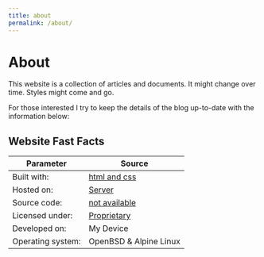 ```yaml
---
title: about
permalink: /about/
---
```


# About

This website is a collection of articles and documents. It might change over time. Styles might come and go.

For those interested I try to keep the details of the blog up-to-date with the information below:

## Website Fast Facts

| Parameter | Source |
|---|---|
|Built with:|[html and css](https://w3c.org)|
|Hosted on:|[Server](#)|
|Source code:|[not available](#)|
|Licensed under:|[Proprietary](#)|
|Developed on:|My Device|
|Operating system:|OpenBSD & Alpine Linux|
